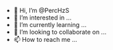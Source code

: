 - 👋 Hi, I’m @PercHzS
- 👀 I’m interested in ...
- 🌱 I’m currently learning ...
- 💞️ I’m looking to collaborate on ...
- 📫 How to reach me ...

<!---
PercHzS/PercHzS is a ✨ special ✨ repository because its `README.md` (this file) appears on your GitHub profile.
You can click the Preview link to take a look at your changes.
--->
